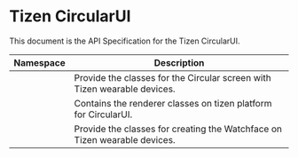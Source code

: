 # Tizen CircularUI

This document is the API Specification for the Tizen CircularUI.

| Namespace                           | Description                                                               |
| ----------------------------------- | ------------------------------------------------------------------------- |
| [](xref:CircularUI)                 | Provide the classes for the Circular screen with Tizen wearable devices.  |
| [](xref:CircularUI.Tizen)           | Contains the renderer classes on tizen platform for CircularUI.           |
| [](xref:CircularUI.Tizen.Watchface) | Provide the classes for creating the Watchface on Tizen wearable devices. |
